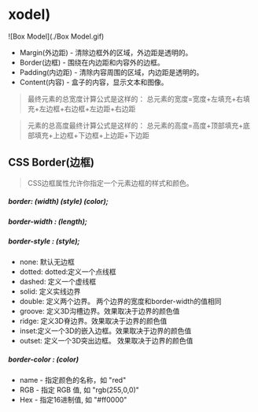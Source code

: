 # xodel)

![Box Model](./Box Model.gif)

- Margin(外边距) - 清除边框外的区域，外边距是透明的。
- Border(边框) - 围绕在内边距和内容外的边框。
- Padding(内边距) - 清除内容周围的区域，内边距是透明的。
- Content(内容) - 盒子的内容，显示文本和图像。

>最终元素的总宽度计算公式是这样的：
总元素的宽度=宽度+左填充+右填充+左边框+右边框+左边距+右边距

>元素的总高度最终计算公式是这样的：
总元素的高度=高度+顶部填充+底部填充+上边框+下边框+上边距+下边距

## CSS Border(边框)
>CSS边框属性允许你指定一个元素边框的样式和颜色。

##### border: (width) (style) (color);

##### border-width : (length);

##### border-style : (style);
- none: 默认无边框
- dotted: dotted:定义一个点线框
- dashed: 定义一个虚线框
- solid: 定义实线边界
- double: 定义两个边界。 两个边界的宽度和border-width的值相同
- groove: 定义3D沟槽边界。效果取决于边界的颜色值
- ridge: 定义3D脊边界。效果取决于边界的颜色值
- inset:定义一个3D的嵌入边框。效果取决于边界的颜色值
- outset: 定义一个3D突出边框。 效果取决于边界的颜色值

##### border-color : (color)
- name - 指定颜色的名称，如 "red"
- RGB - 指定 RGB 值, 如 "rgb(255,0,0)"
- Hex - 指定16进制值, 如 "#ff0000"
